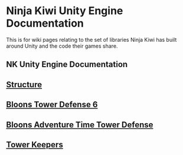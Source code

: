 # Ninja Kiwi Unity Engine Documentation  

This is for wiki pages relating to the set of libraries Ninja Kiwi has built around Unity and the code their games share.

## NK Unity Engine Documentation

## [Structure](NK-Unity/Structure_of_NK_Unity_games.md)

## [Bloons Tower Defense 6](btd6/index.md)

## [Bloons Adventure Time Tower Defense](battd/index.md)

## [Tower Keepers](tk/index.md)
